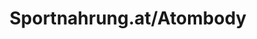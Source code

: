 ---
title: "Sportnahrung.at/Atombody"
url: /wiener-neudorf/sportnahrung-at-atombody/
shop: Nahrungsergänzung
---